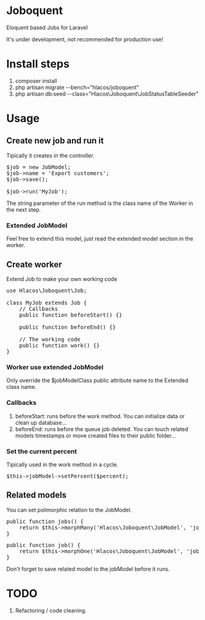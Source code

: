 Joboquent
=========

Eloquent based Jobs for Laravel

It's under development, not recommended for production use!

# Install steps
1. composer install
2. php artisan migrate --bench="hlacos/joboquent"
3. php artisan db:seed --class="Hlacos\Joboquent\JobStatusTableSeeder"

# Usage

## Create new job and run it

Tipically it creates in the controller.

<pre>
$job = new JobModel;
$job->name = 'Export customers';
$job->save();

$job->run('MyJob');
</pre>

The string parameter of the run method is the class name of the Worker in the next step.

### Extended JobModel

Feel free to extend this model, just read the extended model section in the worker.

## Create worker
Extend Job to make your own working code
<pre>
use Hlacos\Joboquent\Job;

class MyJob extends Job {
    // Callbacks
    public function beforeStart() {}

    public function beforeEnd() {}

    // The working code
    public function work() {}
}
</pre>

### Worker use extended JobModel

Only override the $jobModelClass public attribute name to the Extended class name.

### Callbacks

1. beforeStart: runs before the work method. You can initialize data or clean up database...
2. beforeEnd:   runs before the queue job deleted. You can touch related models timestamps or move created files to their public folder...

### Set the current percent

Tipically used in the work method in a cycle.

<pre>
$this->jobModel->setPercent($percent);
</pre>

## Related models

You can set polimorphic relation to the JobModel.

<pre>
public function jobs() {
    return $this->morphMany('Hlacos\Joboquent\JobModel', 'jobable');
}
</pre>

<pre>
public function job() {
    return $this->morphOne('Hlacos\Joboquent\JobModel', 'jobable');
}
</pre>

Don't forget to save related model to the jobModel before it runs.

# TODO

1. Refactoring / code cleaning.
